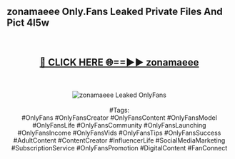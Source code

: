 <h2>zonamaeee Only.Fans Leaked Private Files And Pict 4l5w</h2>
<br>
<div align="center">
<h2><a href="https://mediafiles.top/zonamaeee" rel="nofollow">🔴 CLICK HERE 🌐==►► zonamaeee</a></h2>
<br>
<br>
<a href="https://mediafiles.top/zonamaeee" rel="nofollow" data-target="animated-image.originalLink"><img src="https://i.ibb.co.com/WyWwxjT/player-gif2.gif" alt="zonamaeee Leaked OnlyFans" style="max-width: 100%; display: inline-block;" data-target="animated-image.originalImage"></a>
<br><br>
#Tags:
<br>
#OnlyFans #OnlyFansCreator #OnlyFansContent #OnlyFansModel #OnlyFansLife #OnlyFansCommunity #OnlyFansLaunching #OnlyFansIncome #OnlyFansVids #OnlyFansTips #OnlyFansSuccess #AdultContent #ContentCreator #InfluencerLife #SocialMediaMarketing #SubscriptionService #OnlyFansPromotion #DigitalContent #FanConnect
</div>
<br>